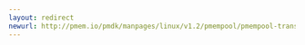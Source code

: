 ```yaml
---
layout: redirect
newurl: http://pmem.io/pmdk/manpages/linux/v1.2/pmempool/pmempool-transform.1.html
---
```

